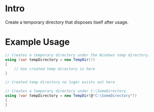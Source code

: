 # Intro

Create a temporary directory that disposes itself after usage.

# Example Usage

```c#
// Creates a temporary directory under the Windows temp directory.
using (var tempDirectory = new TempDir())
{
    // Use created temp directory in here
}

// Created temp directory no loger exists out here
```

```c#
// Creates a temporary directory under C:\SomeDirectory.
using (var tempDirectory = new TempDir(@"C:\SomeDirectory"))
{
}
```